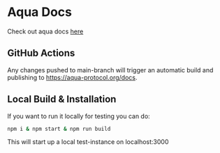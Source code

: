 # Aqua Docs

Check out aqua docs [here](https://aqua-protocol.org/docs)

## GitHub Actions
Any changes pushed to main-branch will trigger an automatic build and publishing to https://aqua-protocol.org/docs.

## Local Build & Installation
If you want to run it locally for testing you can do:

```bash
npm i & npm start & npm run build
```
This will start up a local test-instance on localhost:3000
